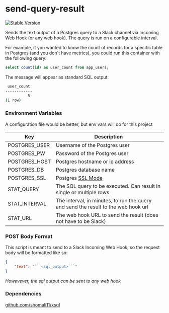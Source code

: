 # send-query-result

[![Stable Version](https://img.shields.io/github/v/tag/anothrNick/send-query-result)](https://img.shields.io/github/v/tag/anothrNick/send-query-result)

Sends the text output of a Postgres query to a Slack channel via Incoming Web Hook (or any web hook). The query is run on a configurable interval.

For example, if you wanted to know the count of records for a specific table in Postgres (and you don't have metrics), you could run this container with the following query:

```sql
select count(id) as user_count from app_users;
```

The message will appear as standard SQL output:

```sh
 user_count 
------------
          5 
(1 row)
```

### Environment Variables

A configuration file would be better, but env vars will do for this project

|Key|Description|
|---|-----------|
|POSTGRES_USER|Username of the Postgres user|
|POSTGRES_PW|Password of the Postgres user|
|POSTGRES_HOST|Postgres hostname or ip address|
|POSTGRES_DB|Postgres database name|
|POSTGRES_SSL|Postgres [SSL Mode](https://www.postgresql.org/docs/9.1/libpq-ssl.html#LIBPQ-SSL-SSLMODE-STATEMENTS)|
|STAT_QUERY|The SQL query to be executed. Can result in single or multiple rows|
|STAT_INTERVAL|The interval, in minutes, to run the query and send the result to the web hook url|
|STAT_URL|The web hook URL to send the result (does not have to be Slack)|

### POST Body Format

This script is meant to send to a Slack Incoming Web Hook, so the request body will be formatted like so:

```json
{
    "text": "```<sql_output>```"
}
```

_Howevever, the sql output can be sent to any web hook_

### Dependencies

[github.com/shomali11/xsql](github.com/shomali11/xsql)
